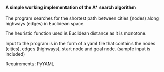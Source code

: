 #### A simple working implementation of the A* search algorithm

The program searches for the shortest path between cities (nodes) along highways (edges) in Euclidean space.

The heuristic function used is Euclidean distance as it is monotone.

Input to the program is in the form of a yaml file that contains the nodes (cities), edges (highways), start node and goal node. (sample input is included)

Requirements:
PyYAML
